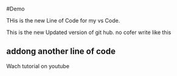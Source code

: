 #Demo

THis is the new Line of Code for my vs Code.

This is the new Updated version of git hub.
no cofer write like this

##  addong another line of code
Wach tutorial on youtube